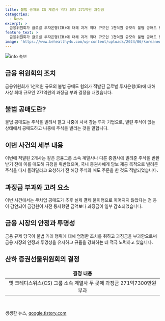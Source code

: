 ```yaml
---
title: 불법 공매도 CS 계열사 역대 최대 271억원 과징금
categories:
  - News
excerpt: >
  금융위원회가 글로벌 투자은행(IB)에 대해 과거 최대 규모인 1천억원 규모의 불법 공매도 혐의로 271억원의 과징금을 부과했다. 이는 무차입 공매도 과징금 부과 제도가 실시된 이후 가장 큰 규모로, 두 계열사가 규정을 위반한 것으로 나타났다. 다만 실제 결제 불이행이 없었기에 과징금이 사전 예고된 금액보다 낮게 결정되었다. 해당 사건은 투자 의사결정에 중요한 영향을 미칠 수 있는 사례로, 금융시장의 안정과 투자자 보호에 대한 관심을 끌 것이다.
feature_text: >
  금융위원회가 글로벌 투자은행(IB)에 대해 과거 최대 규모인 1천억원 규모의 불법 공매도 혐의로 271억원의 과징금을 부과했다. 이는 무차입 공매도 과징금 부과 제도가 실시된 이후 가장 큰 규모로, 두 계열사가 규정을 위반한 것으로 나타났다. 다만 실제 결제 불이행이 없었기에 과징금이 사전 예고된 금액보다 낮게 결정되었다. 해당 사건은 투자 의사결정에 중요한 영향을 미칠 수 있는 사례로, 금융시장의 안정과 투자자 보호에 대한 관심을 끌 것이다.
image: 'https://www.behealthy4u.com/wp-content/uploads/2024/06/koreanews.jpg'
---
```


<p><img src="https://www.behealthy4u.com/wp-content/uploads/2024/06/koreanews.jpg" alt="info 속보" /></p>

<h2 data-ke-size="size26">금융 위원회의 조치</h2>

<p data-ke-size="size16">금융위원회가 1천억원 규모의 불법 공매도 혐의가 적발된 글로벌 투자은행(IB)에 대해 사상 최대 규모인 271억원의 과징금 부과 결정을 내렸습니다.</p>

<h2 data-ke-size="size26">불법 공매도란?</h2>

<p data-ke-size="size16">불법 공매도는 주식을 빌려서 팔고 나중에 사서 갚는 투자 기법으로, 빌린 주식이 없는 상태에서 공매도하고 나중에 주식을 빌리는 것을 말합니다.</p>

<h2 data-ke-size="size26">이번 사건의 세부 내용</h2>

<p data-ke-size="size16">이번에 적발된 2개사는 같은 금융그룹 소속 계열사나 다른 증권사에 빌려준 주식을 반환받기 전에 이를 매도해 규정을 위반했으며, 국내 증권사에게 담보 제공 목적으로 빌려준 주식을 다시 돌려달라고 요청하기 전 해당 주식의 매도 주문을 한 것도 적발되었습니다.</p>

<h2 data-ke-size="size26">과징금 부과와 고려 요소</h2>

<p data-ke-size="size16">이번 사건에서는 무차입 공매도가 추후 실제 결제 불이행으로 이어지지 않았다는 점 등이 감안되어 금감원이 사전 통지했던 금액보다 과징금이 일부 감소되었습니다.</p>

<h2 data-ke-size="size26">금융 시장의 안정과 투명성</h2>

<p data-ke-size="size16">금융 규제 당국이 불법 거래 행위에 대해 엄정한 조치를 취하고 과징금을 부과함으로써 금융 시장의 안정과 투명성을 유지하고 규율을 강화하는 데 적극 노력하고 있습니다.</p>

<h2 data-ke-size="size26">산하 증권선물위원회의 결정</h2>

<table>
<thead>
<tr>
<td style="text-align: center; height: 17px;"><b>결정 내용</b></td>
</tr>
</thead>
<tbody>
<tr>
<td style="text-align: center; height: 17px;">옛 크레디스위스(CS) 그룹 소속 계열사 두 곳에 과징금 271억7300만원 부과</td>
</tr>
</tbody>
</table>

<p data-ke-size="size16">&nbsp;</p>
생생한 뉴스, <a href="https://qoogle.tistory.com" rel="dofollow">qoogle.tistory.com</a>


